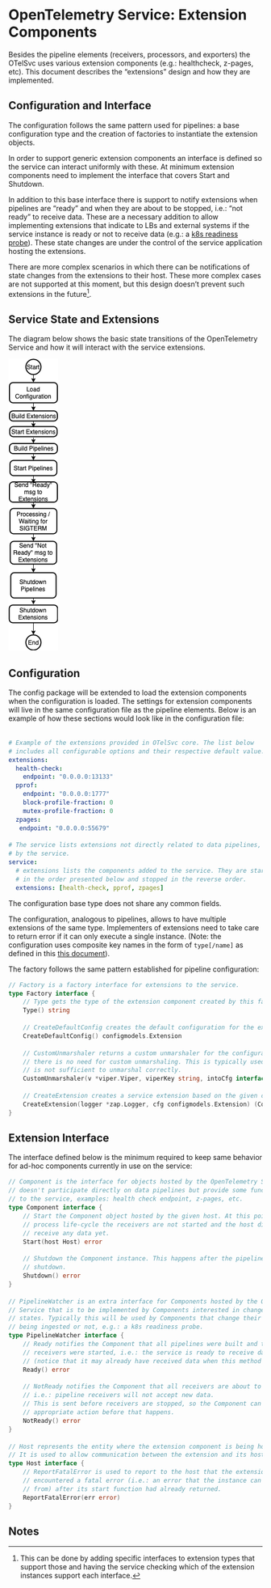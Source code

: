 # OpenTelemetry Service: Extension Components

Besides the pipeline elements (receivers, processors, and exporters) the OTelSvc
uses various extension components (e.g.: healthcheck, z-pages, etc). 
This document describes the “extensions” design and how they are implemented.

## Configuration and Interface

The configuration follows the same pattern used for pipelines: a base 
configuration type and the creation of factories to instantiate the extension 
objects.

In order to support generic extension components an interface is defined 
so the service can interact uniformly with these. At minimum extension components
need to implement the interface that covers Start and Shutdown. 

In addition to this base interface there is support to notify extensions when 
pipelines are “ready” and when they are about to be stopped, i.e.: “not ready” 
to receive data. These are a necessary addition to allow implementing extensions 
that indicate to LBs and external systems if the service instance is ready or 
not to receive data 
(e.g.: a [k8s readiness probe](https://kubernetes.io/docs/tasks/configure-pod-container/configure-liveness-readiness-probes/#define-readiness-probes)). 
These state changes are under the control of the service application hosting 
the extensions.

There are more complex scenarios in which there can be notifications of state 
changes from the extensions to their host. These more complex cases are not 
supported at this moment, but this design doesn’t prevent such extensions in the
future[^1].


## Service State and Extensions

The diagram below shows the basic state transitions of the OpenTelemetry Service 
and how it will interact with the service extensions.

![ServiceLifeCycle](images/design-service-lifecycle.png)


## Configuration

The config package will be extended to load the extension components when the 
configuration is loaded. The settings for extension components will live in the 
same configuration file as the pipeline elements. Below is an example of how 
these sections would look like in the configuration file:

```yaml

# Example of the extensions provided in OTelSvc core. The list below
# includes all configurable options and their respective default value.
extensions:
  health-check:
    endpoint: "0.0.0.0:13133"
  pprof:
    endpoint: "0.0.0.0:1777"
    block-profile-fraction: 0
    mutex-profile-fraction: 0
  zpages:
   endpoint: "0.0.0.0:55679"

# The service lists extensions not directly related to data pipelines, but used
# by the service.
service:
  # extensions lists the components added to the service. They are started
  # in the order presented below and stopped in the reverse order.
  extensions: [health-check, pprof, zpages]
```

The configuration base type does not share any common fields.

The configuration, analogous to pipelines, allows to have multiple extensions of
the same type. Implementers of extensions need to take care to return error 
if it can only execute a single instance. (Note: the configuration uses composite
key names in the form of `type[/name]` 
as defined in this [this document](https://docs.google.com/document/d/1GWOzV0H0RTN1adiwo7fTmkjfCATDDFGuOB4jp3ldCc8/edit#)).

The factory follows the same pattern established for pipeline configuration:

```go
// Factory is a factory interface for extensions to the service.
type Factory interface {
    // Type gets the type of the extension component created by this factory.
    Type() string 

    // CreateDefaultConfig creates the default configuration for the extension.
    CreateDefaultConfig() configmodels.Extension

    // CustomUnmarshaler returns a custom unmarshaler for the configuration or nil if
    // there is no need for custom unmarshaling. This is typically used if viper.Unmarshal()
    // is not sufficient to unmarshal correctly.
    CustomUnmarshaler(v *viper.Viper, viperKey string, intoCfg interface{}) CustomUnmarshaler 

    // CreateExtension creates a service extension based on the given config.
    CreateExtension(logger *zap.Logger, cfg configmodels.Extension) (Component, error)
}
```


## Extension Interface

The interface defined below is the minimum required to keep same behavior for 
ad-hoc components currently in use on the service:

```go
// Component is the interface for objects hosted by the OpenTelemetry Service that
// doesn't participate directly on data pipelines but provide some functionality
// to the service, examples: health check endpoint, z-pages, etc.
type Component interface {
    // Start the Component object hosted by the given host. At this point in the
    // process life-cycle the receivers are not started and the host did not
    // receive any data yet.
    Start(host Host) error 

    // Shutdown the Component instance. This happens after the pipelines were
    // shutdown.
    Shutdown() error
}

// PipelineWatcher is an extra interface for Components hosted by the OpenTelemetry
// Service that is to be implemented by Components interested in changes to pipeline
// states. Typically this will be used by Components that change their behavior if data is
// being ingested or not, e.g.: a k8s readiness probe.
type PipelineWatcher interface {
    // Ready notifies the Component that all pipelines were built and the
    // receivers were started, i.e.: the service is ready to receive data
    // (notice that it may already have received data when this method is called).
    Ready() error 

    // NotReady notifies the Component that all receivers are about to be stopped,
    // i.e.: pipeline receivers will not accept new data.
    // This is sent before receivers are stopped, so the Component can take any
    // appropriate action before that happens.
    NotReady() error
}

// Host represents the entity where the extension component is being hosted. 
// It is used to allow communication between the extension and its host.
type Host interface {
    // ReportFatalError is used to report to the host that the extension
    // encountered a fatal error (i.e.: an error that the instance can't recover
    // from) after its start function had already returned.
    ReportFatalError(err error)
}
```

## Notes

[^1]:
     This can be done by adding specific interfaces to extension types that support 
     those and having the service checking which of the extension instances support 
     each interface.

